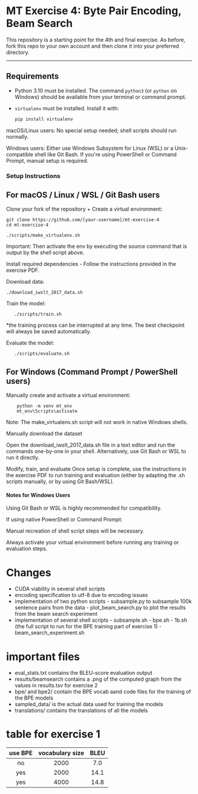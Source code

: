 # MT Exercise 4: Byte Pair Encoding, Beam Search

This repository is a starting point for the 4th and final exercise. As before, fork this repo to your own account and then clone it into your preferred directory.

---

## Requirements

- Python 3.10 must be installed. The command `python3` (or `python` on Windows) should be available from your terminal or command prompt.
- `virtualenv` must be installed. Install it with:

  ```bash
  pip install virtualenv

macOS/Linux users: No special setup needed; shell scripts should run normally.

Windows users: Either use Windows Subsystem for Linux (WSL) or a Unix-compatible shell like Git Bash.
If you're using PowerShell or Command Prompt, manual setup is required.

### Setup Instructions

## For macOS / Linux / WSL / Git Bash users

Clone your fork of the repository + Create a virtual environment:
   ```
   git clone https://github.com/[your-username]/mt-exercise-4
   cd mt-exercise-4 

   ```
    ./scripts/make_virtualenv.sh

Important: Then activate the env by executing the source command that is output by the shell script above.

Install required dependencies - Follow the instructions provided in the exercise PDF.

Download data:

    ./download_iwslt_2017_data.sh


Train the model:

       ./scripts/train.sh

*the training process can be interrupted at any time. The best checkpoint will always be saved automatically.

Evaluate the model:

       ./scripts/evaluate.sh

## For Windows (Command Prompt / PowerShell users)
Manually create and activate a virtual environment:

        python -m venv mt_env
        mt_env\Scripts\activate

Note: The make_virtualenv.sh script will not work in native Windows shells.

Manually download the dataset

Open the download_iwslt_2017_data.sh file in a text editor and run the commands one-by-one in your shell.
Alternatively, use Git Bash or WSL to run it directly.

Modify, train, and evaluate
Once setup is complete, use the instructions in the exercise PDF to run training and evaluation (either by adapting the .sh scripts manually, or by using Git Bash/WSL).

#### Notes for Windows Users

  Using Git Bash or WSL is highly recommended for compatibility.

  If using native PowerShell or Command Prompt:

  Manual recreation of shell script steps will be necessary.

  Always activate your virtual environment before running any training or evaluation steps.


# Changes
- CUDA viability in several shell scripts
- encoding specification to utf-8 due to encoding issues
- implementation of two python scripts
       - subsample.py to subsample 100k sentence pairs from the data
       - plot_beam_search.py to plot the results from the beam search experiment
- implementation of several shell scripts
       - subsample.sh
       - bpe.sh
       - 1b.sh (the full script to run for the BPE training part of exercise 1)
       - beam_search_experiment.sh

# important files
- eval_stats.txt contains the BLEU-score evaluation output
- results/beamsearch contains a .png of the computed graph from the values in results.tsv for exercise 2
- bpe/ and bpe2/ contain the BPE vocab aand code files for the training of the BPE models
- sampled_data/ is the actual data used for training the models
- translations/ contains the translations of all the models

# table for exercise 1
| use BPE | vocabulary size | BLEU |
| :-----: | :-------------: | :--: | 
| no | 2000 | 7.0 |
| yes | 2000 | 14.1 |
| yes | 4000 | 14.8 |
